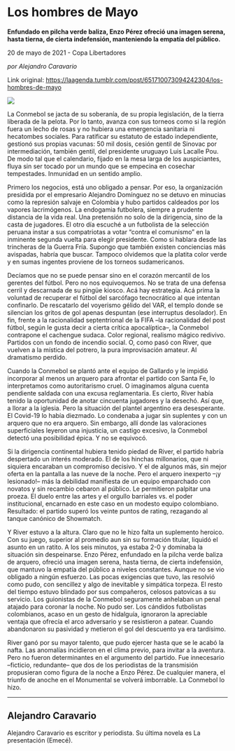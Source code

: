 # Los hombres de Mayo

**Enfundado en pilcha verde baliza, Enzo Pérez ofreció una imagen serena, hasta tierna, de cierta indefensión, manteniendo la empatía del público.**

20 de mayo de 2021 - Copa Libertadores

_por Alejandro Caravario_

Link original: https://laagenda.tumblr.com/post/651710073094242304/los-hombres-de-mayo

![](https://64.media.tumblr.com/c341b1bceb2723ed40ef8f641dac0628/3059a7bef5d9df0d-0e/s500x750/414d3c61da1d3f3bc64200ac4b7ae5b1563e57ed.jpg)

La Conmebol se jacta de su soberanía, de su propia legislación, de la tierra liberada de la pelota. Por lo tanto, avanza con sus torneos como si la región fuera un lecho de rosas y no hubiera una emergencia sanitaria ni hecatombes sociales. Para ratificar su estatuto de estado independiente, gestionó sus propias vacunas: 50 mil dosis, cesión gentil de Sinovac por intermediación, también gentil, del presidente uruguayo Luis Lacalle Pou. De modo tal que el calendario, fijado en la mesa larga de los auspiciantes, fluya sin ser tocado por un mundo que se empecina en cosechar  tempestades. Inmunidad en un sentido amplio.

Primero los negocios, está uno obligado a pensar. Por eso, la organización presidida por el empresario Alejandro Domínguez no se detuvo en minucias como la represión salvaje en Colombia y hubo partidos caldeados por los vapores lacrimógenos. La endogamia futbolera, siempre a prudente distancia de la vida real. Una pretensión no solo de la dirigencia, sino de la casta de jugadores. El otro día escuché a un futbolista de la selección peruana instar a sus compatriotas a votar “contra el comunismo” en la inminente segunda vuelta para elegir presidente. Como si hablara desde las trincheras de la Guerra Fría. Supongo que también existen conciencias más avispadas, habría que buscar. Tampoco olvidemos que la platita color verde y en sumas ingentes proviene de los torneos sudamericanos. 

Decíamos que no se puede pensar sino en el corazón mercantil de los gerentes del fútbol. Pero no nos equivoquemos. No se trata de una defensa cerril y descarnada de su pingüe kiosco. Acá hay estrategia. Acá prima la voluntad de recuperar el fútbol del sarcófago tecnocrático al que intentan confinarlo. De rescatarlo del voyerismo gélido del VAR, el templo donde se silencian los gritos de gol apenas despuntan (ese interruptus desolador). En fin, frente a la racionalidad septentrional de la FIFA –la racionalidad del post fútbol, según le gusta decir a cierta crítica apocalíptica–, la Conmebol contrapone el cachengue sudaca. Color regional, realismo mágico redivivo. Partidos con un fondo de incendio social. O, como pasó con River, que vuelven a la mística del potrero, la pura improvisación amateur. Al dramatismo perdido. 




Cuando la Conmebol se plantó ante el equipo de Gallardo y le impidió incorporar al menos un arquero para afrontar el partido con Santa Fe, lo interpretamos como autoritarismo cruel. O imaginamos alguna cuenta pendiente saldada con una excusa reglamentaria. Es cierto, River había tenido la oportunidad de anotar cincuenta jugadores y la desechó. Así que, a llorar a la iglesia. Pero la situación del plantel argentino era desesperante. El Covid-19 lo había diezmado. Lo condenaba a jugar sin suplentes y con un arquero que no era arquero. Sin embargo, allí donde las valoraciones superficiales leyeron una injusticia, un castigo excesivo, la Conmebol detectó una posibilidad épica. Y no se equivocó. 

Si la dirigencia continental hubiera tenido piedad de River, el partido habría despertado un interés moderado. El de los hinchas millonarios, que ni siquiera encaraban un compromiso decisivo. Y el de algunos más, sin mejor oferta en la pantalla a las nueve de la noche. Pero el arquero inexperto –¡y lesionado!– más la debilidad manifiesta de un equipo emparchado con novatos y sin recambio cebaron al público. Le permitieron palpitar una proeza. El duelo entre las artes y el orgullo barriales vs. el poder institucional, encarnado en este caso en un modesto equipo colombiano. Resultado: el partido superó los veinte puntos de rating, rezagando al tanque canónico de Showmatch. 

Y River estuvo a la altura. Claro que no le hizo falta un suplemento heroico. Con su juego, superior al promedio aun sin su formación titular, liquidó el asunto en un ratito. A los seis minutos, ya estaba 2-0 y dominaba la situación sin despeinarse. Enzo Pérez, enfundado en la pilcha verde baliza de arquero, ofreció una imagen serena, hasta tierna, de cierta indefensión, que mantuvo la empatía del público a niveles constantes. Aunque no se vio obligado a ningún esfuerzo. Las pocas exigencias que tuvo, las resolvió como pudo, con sencillez y algo de inevitable y simpática torpeza. El resto del tiempo estuvo blindado por sus compañeros, celosos patovicas a su servicio. Los guionistas de la Conmebol seguramente anhelaban un penal atajado para coronar la noche. No pudo ser. Los cándidos futbolistas colombianos, acaso en un gesto de hidalguía, ignoraron la apreciable ventaja que ofrecía el arco adversario y se resistieron a patear. Cuando abandonaron su pasividad y metieron el gol del descuento ya era tardísimo. 

River ganó por su mayor talento, que pudo ejercer hasta que se le acabó la nafta. Las anomalías incidieron en el clima previo, para invitar a la aventura. Pero no fueron determinantes en el argumento del partido. Fue innecesario –ficticio, redundante– que dos de los periodistas de la transmisión propusieran como figura de la noche a Enzo Pérez. De cualquier manera, el triunfo de anoche en el Monumental se volverá imborrable. La Conmebol lo hizo.  



---

Alejandro Caravario
-------------------

 Alejandro Caravario es escritor y periodista. Su última novela es La presentación (Emecé).
 

